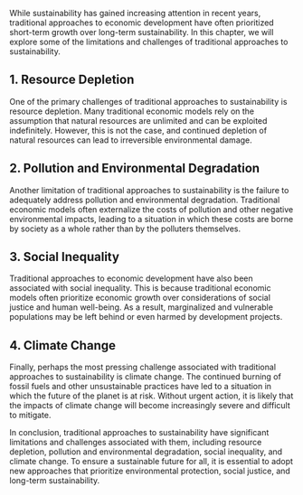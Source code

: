 
While sustainability has gained increasing attention in recent years, traditional approaches to economic development have often prioritized short-term growth over long-term sustainability. In this chapter, we will explore some of the limitations and challenges of traditional approaches to sustainability.

1\. Resource Depletion
---------------------

One of the primary challenges of traditional approaches to sustainability is resource depletion. Many traditional economic models rely on the assumption that natural resources are unlimited and can be exploited indefinitely. However, this is not the case, and continued depletion of natural resources can lead to irreversible environmental damage.

2\. Pollution and Environmental Degradation
------------------------------------------

Another limitation of traditional approaches to sustainability is the failure to adequately address pollution and environmental degradation. Traditional economic models often externalize the costs of pollution and other negative environmental impacts, leading to a situation in which these costs are borne by society as a whole rather than by the polluters themselves.

3\. Social Inequality
--------------------

Traditional approaches to economic development have also been associated with social inequality. This is because traditional economic models often prioritize economic growth over considerations of social justice and human well-being. As a result, marginalized and vulnerable populations may be left behind or even harmed by development projects.

4\. Climate Change
-----------------

Finally, perhaps the most pressing challenge associated with traditional approaches to sustainability is climate change. The continued burning of fossil fuels and other unsustainable practices have led to a situation in which the future of the planet is at risk. Without urgent action, it is likely that the impacts of climate change will become increasingly severe and difficult to mitigate.

In conclusion, traditional approaches to sustainability have significant limitations and challenges associated with them, including resource depletion, pollution and environmental degradation, social inequality, and climate change. To ensure a sustainable future for all, it is essential to adopt new approaches that prioritize environmental protection, social justice, and long-term sustainability.

